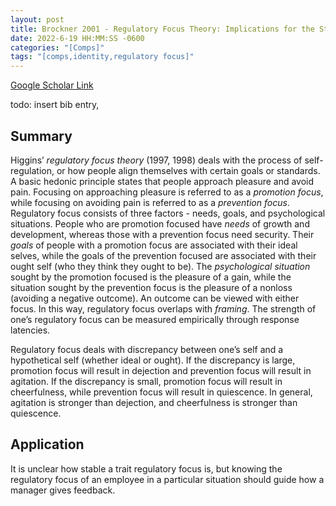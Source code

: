 ```yaml
---
layout: post
title: Brockner 2001 - Regulatory Focus Theory: Implications for the Study of Emotions at Work
date: 2022-6-19 HH:MM:SS -0600
categories: "[Comps]"
tags: "[comps,identity,regulatory focus]"
---
```

[Google Scholar Link](https://scholar.google.com/scholar?hl=en&as_sdt=0%2C45&q=Regulatory+focus+theory%3A+Implications+for+the+study+of+emotions+at+work&btnG=)

todo: insert bib entry,

## Summary
Higgins’ _regulatory focus theory_ (1997, 1998) deals with the process of self-regulation, or how people align themselves with certain goals or standards.  A basic hedonic principle states that people approach pleasure and avoid pain.  Focusing on approaching pleasure is referred to as a _promotion focus_, while focusing on avoiding pain is referred to as a _prevention focus_.  Regulatory focus consists of three factors - needs, goals, and psychological situations.  People who are promotion focused have _needs_  of growth and development, whereas those with a prevention focus need security.  Their _goals_ of people with a promotion focus are associated with their ideal selves, while the goals of the prevention focused are associated with their ought self (who they think they ought to be).  The _psychological situation_ sought by the promotion focused is the pleasure of a gain, while the situation sought by the prevention focus is the pleasure of a nonloss (avoiding a negative outcome).  An outcome can be viewed with either focus.  In this way, regulatory focus overlaps with _framing_.  The strength of one’s regulatory focus can be measured empirically through response latencies.  

Regulatory focus deals with discrepancy between one’s self and a hypothetical self (whether ideal or ought).  If the discrepancy is large, promotion focus will result in dejection and prevention focus will result in agitation.  If the discrepancy is small, promotion focus will result in cheerfulness, while prevention focus will result in quiescence.  In general, agitation is stronger than dejection, and cheerfulness is stronger than quiescence.

## Application
It is unclear how stable a trait regulatory focus is, but knowing the regulatory focus of an employee in a particular situation should guide how a manager gives feedback.
